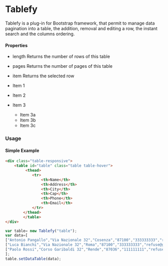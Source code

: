 # Tablefy
Tablefy is a plug-in for Bootstrap framework, that permit to manage data pagination into a table, the addition, removal and editing a row, the instant search and the columns ordering.

#### Properties
* length  Returns the number of rows of this table
* pages   Returns the number of pages of this table
* item    Returns the selected row

* Item 1
* Item 2
* Item 3
  * Item 3a
  * Item 3b
  * Item 3c

### Usage
#### Simple Example
```html
<div class="table-responsive">
	<table id="table" class="table table-hover">
		 <thead>
			<tr>
				<th>Name</th>
				<th>Address</th>
				<th>City</th>
				<th>Cap</th>
				<th>Phone</th>
				<th>Email</th>
			</tr>
		</thead>
        </table>
</div>
```
```javascript
var table= new Tablefy("table");
var data=[
["Antonio Pangallo","Via Nazionale 32","Cosenza","87100","333333333","refuse@github.com"],
["Luca Bianchi","Via Nazionale 32","Roma","87100","333333333","refuse@github.com"],
["Paolo Rossi","Corso Garibaldi 32","Rende","87036","111111111","refuse@github.com"]
];
table.setDataTable(data);
```
